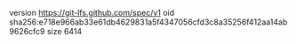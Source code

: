 version https://git-lfs.github.com/spec/v1
oid sha256:e718e966ab33e61db4629831a5f4347056cfd3c8a35256f412aa14ab9626cfc9
size 6414
